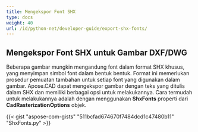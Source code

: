 ```yaml
---
title: Mengekspor Font SHX
type: docs
weight: 40
url: /id/python-net/developer-guide/export-shx-fonts/
---
```


## **Mengekspor Font SHX untuk Gambar DXF/DWG**

Beberapa gambar mungkin mengandung font dalam format SHX khusus, yang menyimpan simbol font dalam bentuk bentuk. Format ini memerlukan prosedur pemuatan tambahan untuk setiap font yang digunakan dalam gambar. Apose.CAD dapat mengekspor gambar dengan teks yang ditulis dalam SHX dan memiliki berbagai opsi untuk melakukannya. Cara termudah untuk melakukannya adalah dengan menggunakan 
**ShxFonts** properti dari 
**CadRasterizationOptions** objek.

{{< gist "aspose-com-gists" "511bcfad674670f7484dcd1c47480b11" "ShxFonts.py" >}}
